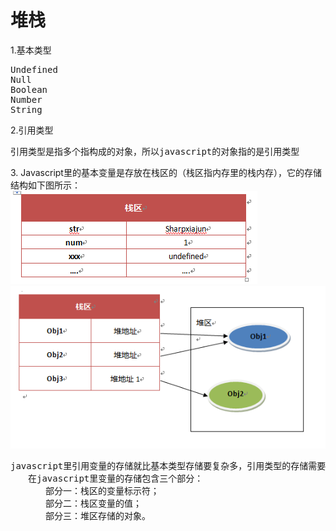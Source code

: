 <h1>堆栈</h1>
1.基本类型
<pre>
Undefined
Null
Boolean
Number
String
</pre>
2.引用类型
<pre>引用类型是指多个指构成的对象，所以javascript的对象指的是引用类型</pre>
3. Javascript里的基本变量是存放在栈区的（栈区指内存里的栈内存），它的存储结构如下图所示：
<br/>
<img src="img/1.png"/>
<img src="img/2.png"/>
<pre>
javascript里引用变量的存储就比基本类型存储要复杂多，引用类型的存储需要内存的栈区和堆区（堆区是指内存里的堆内存）共同完成，如下图所示：
　　在javascript里变量的存储包含三个部分：
　　　　部分一：栈区的变量标示符；
　　　　部分二：栈区变量的值；
　　　　部分三：堆区存储的对象。</pre>


